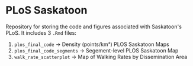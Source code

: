 # PLoS Saskatoon

Repository for storing the code and figures associated with Saskatoon's PLoS. It includes 3 `.Rmd` files:<br>

1. `plos_final_code` -> Density (points/km²) PLOS Saskatoon Maps
2. `plos_final_code_segments` -> Segement-level PLOS Saskatoon Map
3. `walk_rate_scatterplot` -> Map of Walking Rates by Dissemination Area

